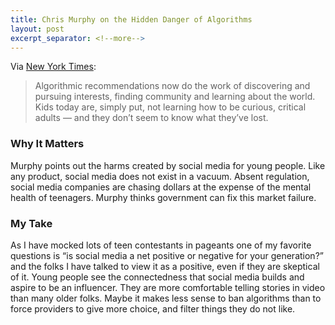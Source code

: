 ```yaml
---
title: Chris Murphy on the Hidden Danger of Algorithms
layout: post
excerpt_separator: <!--more-->
---
```

Via [New York Times](https://www.nytimes.com/2023/07/18/opinion/big-tech-algorithms-kids-discovery.html?unlocked_article_code=kQJBodU2iyvCP_1XJIFUOPA-pW9OF7huFTS-MAArbkwLwvH59WnxXdhfUxWfwSZtrHxy9s7S1XlNDTAn9hOpwkXg6IyiDS8r8gwoFALoW8aS-LkOcIixpqSrBnyBmxKJlwvK3DknayVeVby6tXVuiZbbLJb4bOx2AG4kIar1zskIX50vOwS0mLdBOEGydhXh-br5xjM5G__wmm4Q4oWxTHDmixUTS-b2nKMlHk1tE5Yx2gy--P9hm7qH754UzSp7xftD1yRCCeXNu7B4n4NeTBVMMlxmlPdhZMtwxCBc3gLgP5d7kUjG55up6_TbaavxHi_3nHJm947h2XIDft2xfd5RuQ49rQyMdvghhg&smid=url-share):
> Algorithmic recommendations now do the work of discovering and pursuing interests, finding community and learning about the world. Kids today are, simply put, not learning how to be curious, critical adults — and they don’t seem to know what they’ve lost.

### Why It Matters
Murphy points out the harms created by social media for young people. Like any product, social media does not exist in a vacuum. Absent regulation, social media companies are chasing dollars at the expense of the mental health of teenagers. Murphy thinks government can fix this market failure.

### My Take
As I have mocked lots of teen contestants in pageants one of my favorite questions is “is social media a net positive or negative for your generation?” and the folks I have talked to view it as a positive, even if they are skeptical of it. Young people see the connectedness that social media builds and aspire to be an influencer. They are more comfortable telling stories in video than many older folks. Maybe it makes less sense to ban algorithms than to force providers to give more choice, and filter things they do not like. 
